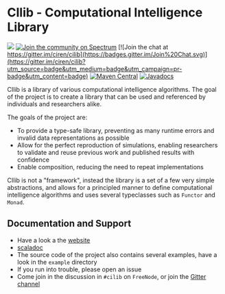 # CIlib - Computational Intelligence Library

![](https://github.com/ciren/cilib/workflows/build/badge.svg)
[![Join the community on Spectrum](https://withspectrum.github.io/badge/badge.svg)](https://spectrum.chat/cilib)
[![Join the chat at https://gitter.im/ciren/cilib](https://badges.gitter.im/Join%20Chat.svg)](https://gitter.im/ciren/cilib?utm_source=badge&utm_medium=badge&utm_campaign=pr-badge&utm_content=badge)
[![Maven Central](https://img.shields.io/maven-central/v/net.cilib/cilib-core_2.12.svg)](https://maven-badges.herokuapp.com/maven-central/net.cilib/cilib-core_2.12)
[![Javadocs](https://javadoc.io/badge/net.cilib/cilib-core_2.12.svg)](https://javadoc.io/doc/net.cilib/cilib-core_2.12)

CIlib is a library of various computational intelligence
algorithms. The goal of the project is to create a library that can be used
and referenced by individuals and researchers alike.

The goals of the project are:
 * To provide a type-safe library, preventing as many runtime errors and
   invalid data representations as possible
 * Allow for the perfect reproduction of simulations, enabling researchers
   to validate and reuse previous work and published results with confidence
 * Enable composition, reducing the need to repeat implementations

CIlib is not a "framework", instead the library is a set of a few very simple
abstractions, and allows for a principled manner to define computational
intelligence algorithms and uses several typeclasses such as `Functor` and
`Monad`.

## Documentation and Support

* Have a look a the [website](https://cilib.net)
* [scaladoc](https://cilib.net/api/cilib)
* The source code of the project also contains several examples, have
  a look in the `example` directory
* If you run into trouble, please open an issue
* Come join in the discussion in `#cilib` on `FreeNode`, or join
  the [Gitter channel](https://gitter.im/ciren/cilib)
